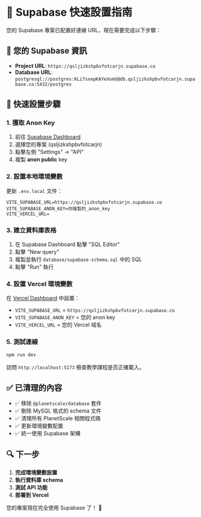 # 🔧 Supabase 快速設置指南

您的 Supabase 專案已配置好連線 URL，現在需要完成以下步驟：

## 📍 您的 Supabase 資訊
- **Project URL**: `https://qsljizkshpbvfotcarjn.supabase.co`
- **Database URL**: `postgresql://postgres:KLi7sxepKAYeXomU@db.qsljizkshpbvfotcarjn.supabase.co:5432/postgres`

## 🚀 快速設置步驟

### 1. 獲取 Anon Key
1. 前往 [Supabase Dashboard](https://supabase.com/dashboard)
2. 選擇您的專案 (qsljizkshpbvfotcarjn)
3. 點擊左側 "Settings" → "API"
4. 複製 **anon public** key

### 2. 設置本地環境變數
更新 `.env.local` 文件：
```env
VITE_SUPABASE_URL=https://qsljizkshpbvfotcarjn.supabase.co
VITE_SUPABASE_ANON_KEY=你複製的_anon_key
VITE_VERCEL_URL=
```

### 3. 建立資料庫表格
1. 在 Supabase Dashboard 點擊 "SQL Editor"
2. 點擊 "New query"
3. 複製並執行 `database/supabase-schema.sql` 中的 SQL
4. 點擊 "Run" 執行

### 4. 設置 Vercel 環境變數
在 [Vercel Dashboard](https://vercel.com/dashboard) 中設置：
- `VITE_SUPABASE_URL` = `https://qsljizkshpbvfotcarjn.supabase.co`
- `VITE_SUPABASE_ANON_KEY` = 您的 anon key
- `VITE_VERCEL_URL` = 您的 Vercel 域名

### 5. 測試連線
```bash
npm run dev
```

訪問 `http://localhost:5173` 檢查教學課程是否正確載入。

## ✅ 已清理的內容

- ✅ 移除 `@planetscale/database` 套件
- ✅ 刪除 MySQL 格式的 schema 文件
- ✅ 清理所有 PlanetScale 相關程式碼
- ✅ 更新環境變數配置
- ✅ 統一使用 Supabase 架構

## 🔍 下一步

1. **完成環境變數設置**
2. **執行資料庫 schema**
3. **測試 API 功能**
4. **部署到 Vercel**

您的專案現在完全使用 Supabase 了！ 🎉
